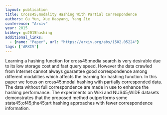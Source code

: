 ```yaml
---
layout: publication
title: Cross45;modality Hashing With Partial Correspondence
authors: Gu Yun, Xue Haoyang, Yang Jie
conference: "Arxiv"
year: 2015
bibkey: gu2015hashing
additional_links:
  - {name: "Paper", url: "https://arxiv.org/abs/1502.05224"}
tags: ['ARXIV']
---
```

Learning a hashing function for cross45;media search is very desirable due to its low storage cost and fast query speed. However the data crawled from Internet cannot always guarantee good correspondence among different modalities which affects the learning for hashing function. In this paper we focus on cross45;modal hashing with partially corresponded data. The data without full correspondence are made in use to enhance the hashing performance. The experiments on Wiki and NUS45;WIDE datasets demonstrates that the proposed method outperforms some state45;of45;the45;art hashing approaches with fewer correspondence information.

